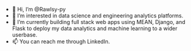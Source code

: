 - 👋 Hi, I’m @Rawlsy-py
- 👀 I’m interested in data science and engineering analytics platforms.
- 🌱 I’m currently building full stack web apps using MEAN, Django, and Flask to deploy my data analytics and machine learning to a wider userbase.
- 📫 You can reach me through LinkedIn.

<!---
Rawlsy-py/Rawlsy-py is a ✨ special ✨ repository because its `README.md` (this file) appears on your GitHub profile.
You can click the Preview link to take a look at your changes.
--->
